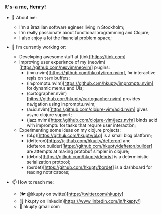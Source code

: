 ### It's-a me, Henry!

- 💬 About me:
  - I'm a Brazilian software egineer living in Stockholm;
  - I'm really passionate about functional programming and Clojure;
  - I also enjoy a lot the financial problem-space;

- 🔭 I’m currently working on:
  - Developing awesome stuff at (tink)[https://tink.com]
  - Improving user experience of my (neovim)[https://github.com/neovim/neovim] plugins:
    - (iron.nvim)[https://github.com/hkupty/iron.nvim], for interactive repls on `term` buffers;
    - (impromptu.nvim)[https://github.com/hkupty/impromptu.nvim] for dynamic menus and UIs;
    - (cartographer.nvim)[https://github.com/hkupty/cartographer.nvim] provides navigation using impromptu.nvim;
    - (acid.nvim)[https://github.com/clojure-vim/acid.nvim] gives async clojure support;
    - (jazz.nvim)[https://github.com/clojure-vim/jazz.nvim] binds acid with impromptu for tasks that require user interaction;
  - Experimenting some ideas on my clojure projects:
    - (bl.g)[https://github.com/hkupty/bl.g] is a small blog platform;
    - (defteron)[https://github.com/hkupty/defteron] and (defteron.builder)[https://github.com/hkupty/defteron.builder] are attempts at making protobuf simpler in clojure;
    - (debris)[https://github.com/hkupty/debris] is a deterministic serialization protocol;
    - (bordet)[https://github.com/hkupty/bordet] is a dashboard for reading notifications;

- 📫 How to reach me:
  - (🐦 @hkupty on twitter)[https://twitter.com/hkupty]
  - (🏢 hkupty on linkedin)[https://www.linkedin.com/in/hkupty/]
  - 📧 hkupty <at> gmail <dot> com
